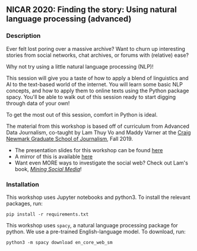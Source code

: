 ## NICAR 2020: Finding the story: Using natural language processing (advanced)

### Description

Ever felt lost poring over a massive archive? Want to churn up interesting stories from social networks, chat archives, or forums with (relative) ease?

Why not try using a little natural language processing (NLP)!

This session will give you a taste of how to apply a blend of linguistics and AI to the text-based world of the internet. You will learn some basic NLP concepts, and how to apply them to online texts using the Python package spacy.  You'll be able to walk out of this session ready to start digging through data of your own!

To get the most out of this session, comfort in Python is ideal.

The material from this workshop is based off of curriculum from Advanced Data Journalism, co-taught by Lam Thuy Vo and Maddy Varner at the [Craig Newmark Graduate School of Journalism](https://www.journalism.cuny.edu/), Fall 2019.

- The presentation slides for this workshop can be found [here](https://docs.google.com/presentation/d/135HEZHdgMt-kAuPR1uE6r_TC1ZKSUOgEMh7monZAC-o/edit?usp=sharing)
- A mirror of this is available [here](https://github.com/varner/nicar2020-nlp-workshop)
- Want even MORE ways to investigate the social web? Check out Lam's book, [_Mining Social Media_](https://nostarch.com/miningsocialmedia)!

### Installation

This workshop uses Jupyter notebooks and python3. To install the relevant packages, run: 

`pip install -r requirements.txt`

This workshop uses `spacy`, a natural language processing package for python. We use a pre-trained English-language model. To download, run: 

`python3 -m spacy download en_core_web_sm`
